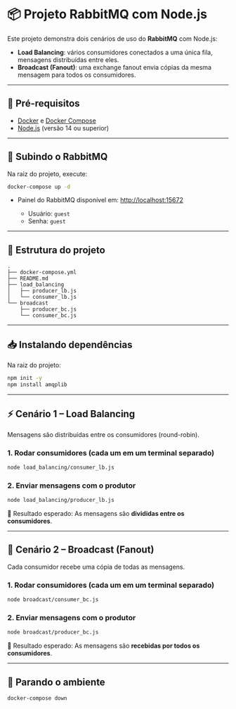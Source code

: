 # 📦 Projeto RabbitMQ com Node.js

Este projeto demonstra dois cenários de uso do **RabbitMQ** com Node.js:

* **Load Balancing**: vários consumidores conectados a uma única fila, mensagens distribuídas entre eles.
* **Broadcast (Fanout)**: uma exchange fanout envia cópias da mesma mensagem para todos os consumidores.

---

## 🚀 Pré-requisitos

* [Docker](https://www.docker.com/) e [Docker Compose](https://docs.docker.com/compose/)
* [Node.js](https://nodejs.org/) (versão 14 ou superior)

---

## 🐇 Subindo o RabbitMQ

Na raiz do projeto, execute:

```bash
docker-compose up -d
```

* Painel do RabbitMQ disponível em: [http://localhost:15672](http://localhost:15672)

  * Usuário: `guest`
  * Senha: `guest`

---

## 📂 Estrutura do projeto

```
.
├── docker-compose.yml
├── README.md
├── load_balancing
│   ├── producer_lb.js
│   └── consumer_lb.js
└── broadcast
    ├── producer_bc.js
    └── consumer_bc.js
```

---

## 📥 Instalando dependências

Na raiz do projeto:

```bash
npm init -y
npm install amqplib
```

---

## ⚡ Cenário 1 – Load Balancing

Mensagens são distribuídas entre os consumidores (round-robin).

### 1. Rodar consumidores (cada um em um terminal separado)

```bash
node load_balancing/consumer_lb.js
```

### 2. Enviar mensagens com o produtor

```bash
node load_balancing/producer_lb.js
```

📌 Resultado esperado:
As mensagens são **divididas entre os consumidores**.

---

## 📡 Cenário 2 – Broadcast (Fanout)

Cada consumidor recebe uma cópia de todas as mensagens.

### 1. Rodar consumidores (cada um em um terminal separado)

```bash
node broadcast/consumer_bc.js
```

### 2. Enviar mensagens com o produtor

```bash
node broadcast/producer_bc.js
```

📌 Resultado esperado:
As mensagens são **recebidas por todos os consumidores**.

---

## 🛑 Parando o ambiente

```bash
docker-compose down
```
